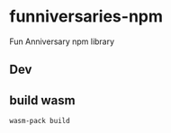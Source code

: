 # funniversaries-npm

Fun Anniversary npm library

## Dev

## build wasm

```bash
wasm-pack build
```
